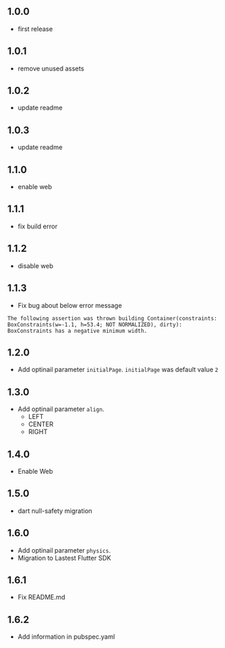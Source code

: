 ## 1.0.0

* first release

## 1.0.1

* remove unused assets

## 1.0.2

* update readme

## 1.0.3

* update readme

## 1.1.0

* enable web

## 1.1.1

* fix build error

## 1.1.2

* disable web

## 1.1.3

* Fix bug about below error message

~~~
The following assertion was thrown building Container(constraints: BoxConstraints(w=-1.1, h=53.4; NOT NORMALIZED), dirty):
BoxConstraints has a negative minimum width.
~~~

## 1.2.0

* Add optinail parameter `initialPage`. `initialPage` was default value `2`

## 1.3.0

* Add optinail parameter `align`.
    * LEFT
    * CENTER
    * RIGHT

## 1.4.0

* Enable Web

## 1.5.0

* dart null-safety migration

## 1.6.0

* Add optinail parameter `physics`.
* Migration to Lastest Flutter SDK

## 1.6.1

* Fix README.md

## 1.6.2

* Add information in pubspec.yaml
